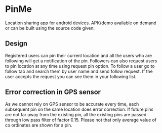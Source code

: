 # PinMe

Location sharing app for android devices. APK/demo available on demand or can be built using the source code given.

## Design

Registered users can pin their current location and all the users who are following will get a notification of the pin. Followers can also request users to pin location at any time using request pin option. To follow a user go to follow tab and search them by user name and send follow request. If the user accepts the request you can see them in your following list.

## Error correction in GPS sensor

As we cannot rely on GPS sensor to be accurate every time, each subsequent pin on the same location does error correction. If future pins are not far away from the existing pin, all the existing pins are passed through low pass filter of factor 0.15. Please not that only average value of co ordinates are shown for a pin.
